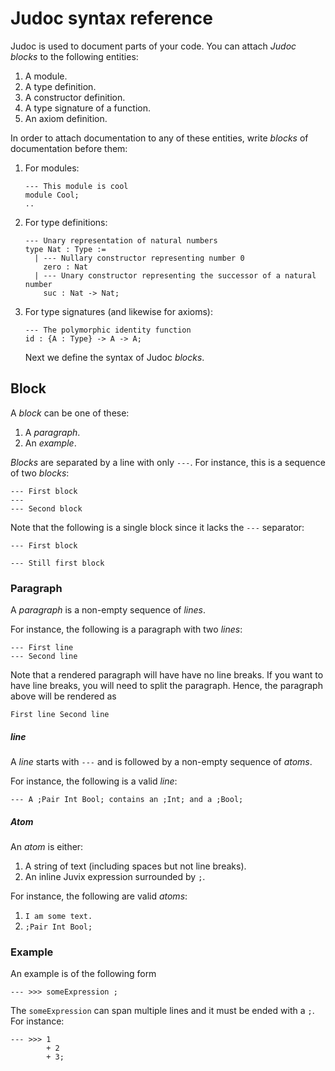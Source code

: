 # Judoc syntax reference
Judoc is used to document parts of your code. You can attach _Judoc
blocks_ to the following entities:

1. A module.
2. A type definition.
3. A constructor definition.
4. A type signature of a function.
5. An axiom definition.

In order to attach documentation to any of these entities, write _blocks_ of
documentation before them:

1. For modules:
   ```
   --- This module is cool
   module Cool;
   ..
   ```
2. For type definitions:
   ```
   --- Unary representation of natural numbers
   type Nat : Type :=
     | --- Nullary constructor representing number 0
       zero : Nat
     | --- Unary constructor representing the successor of a natural number
       suc : Nat -> Nat;
   ```
3. For type signatures (and likewise for axioms):
   ```
   --- The polymorphic identity function
   id : {A : Type} -> A -> A;
   ```
   
   Next we define the syntax of Judoc _blocks_.

## Block

A _block_ can be one of these:
1. A _paragraph_.
2. An _example_.

_Blocks_ are separated by a line with only `---`.
For instance, this is a sequence of two _blocks_:
```
--- First block
---
--- Second block
```

Note that the following is a single block since it lacks the `---` separator:
```
--- First block

--- Still first block
```

### Paragraph
A _paragraph_ is a non-empty sequence of _lines_.

For instance, the following is a paragraph with two _lines_:
```
--- First line
--- Second line
```

Note that a rendered paragraph will have have no line breaks. If you want to
have line breaks, you will need to split the paragraph. Hence, the paragraph
above will be rendered as
```
First line Second line
```

##### line
A _line_ starts with `---` and is followed by a non-empty sequence of
_atoms_.

For instance, the following is a valid _line_:
```
--- A ;Pair Int Bool; contains an ;Int; and a ;Bool;
```

##### Atom
An _atom_ is either:
1. A string of text (including spaces but not line breaks).
2. An inline Juvix expression surrounded by `;`.

For instance, the following are valid _atoms_:
1. `I am some text.`
2. `;Pair Int Bool;`

### Example
An example is of the following form
```
--- >>> someExpression ;
```
The `someExpression` can span multiple lines and it must be ended with a `;`.
For instance:
```
--- >>> 1
        + 2
        + 3;
```

